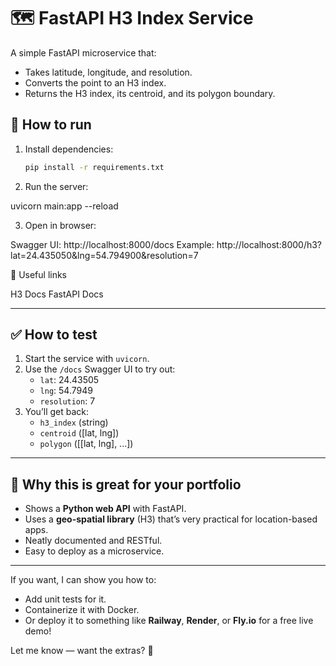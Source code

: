 # 🗺️ FastAPI H3 Index Service

A simple FastAPI microservice that:
- Takes latitude, longitude, and resolution.
- Converts the point to an H3 index.
- Returns the H3 index, its centroid, and its polygon boundary.

## 🚀 How to run

1. Install dependencies:
   ```bash
   pip install -r requirements.txt

2. Run the server:

uvicorn main:app --reload

3. Open in browser:

Swagger UI: http://localhost:8000/docs
Example: http://localhost:8000/h3?lat=24.435050&lng=54.794900&resolution=7

🔗 Useful links

H3 Docs
FastAPI Docs


---

## ✅ **How to test**
1. Start the service with `uvicorn`.
2. Use the `/docs` Swagger UI to try out:
   - `lat`: 24.43505
   - `lng`: 54.7949
   - `resolution`: 7
3. You’ll get back:
   - `h3_index` (string)
   - `centroid` ([lat, lng])
   - `polygon` ([[lat, lng], ...])

---

## 🚀 **Why this is great for your portfolio**
- Shows a **Python web API** with FastAPI.
- Uses a **geo-spatial library** (H3) that’s very practical for location-based apps.
- Neatly documented and RESTful.
- Easy to deploy as a microservice.

---

If you want, I can show you how to:
- Add unit tests for it.
- Containerize it with Docker.
- Or deploy it to something like **Railway**, **Render**, or **Fly.io** for a free live demo!

Let me know — want the extras? 🚀

